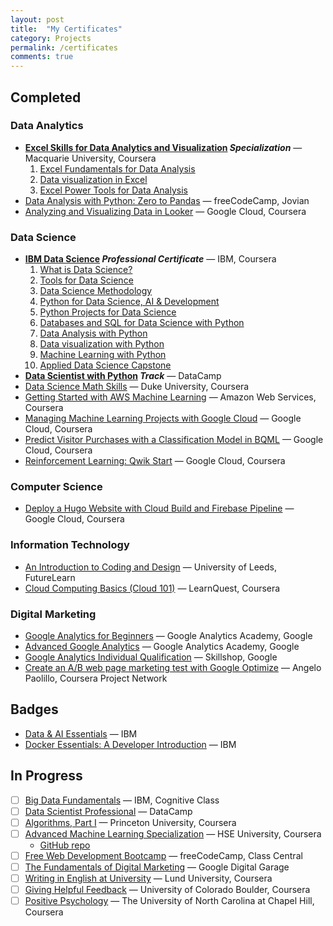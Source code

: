 ```yaml
---
layout: post
title:  "My Certificates"
category: Projects
permalink: /certificates
comments: true
---
```



## Completed

### Data Analytics

- __[Excel Skills for Data Analytics and Visualization](https://www.coursera.org/account/accomplishments/specialization/certificate/JPSCXZDVW59S) *Specialization*__ — Macquarie University, Coursera
  1. [Excel Fundamentals for Data Analysis](https://www.coursera.org/account/accomplishments/certificate/CF5M9KJSF6FJ)
  2. [Data visualization in Excel](https://www.coursera.org/account/accomplishments/certificate/28PBSELX82RL)
  3. [Excel Power Tools for Data Analysis](https://www.coursera.org/account/accomplishments/certificate/J757E7VERRH4)
- [Data Analysis with Python: Zero to Pandas](https://jovian.ai/certificate/MFQTENRUGY) — freeCodeCamp, Jovian
- [Analyzing and Visualizing Data in Looker](https://www.coursera.org/account/accomplishments/certificate/C2VY26Y6UY3J) — Google Cloud, Coursera

### Data Science

- __[IBM Data Science](https://www.coursera.org/account/accomplishments/specialization/certificate/A4USAAU3W4M6) *Professional Certificate*__ — IBM, Coursera
  1. [What is Data Science?](https://www.coursera.org/account/accomplishments/certificate/3G3M8ED75LKK)
  2. [Tools for Data Science](https://www.coursera.org/account/accomplishments/certificate/6SPBFNDNX5Q4)
  3. [Data Science Methodology](https://www.coursera.org/account/accomplishments/certificate/HXR3TWUWULNJ)
  4. [Python for Data Science, AI & Development](https://www.coursera.org/account/accomplishments/certificate/ASKQQ9K48MMQ)
  5. [Python Projects for Data Science](https://www.coursera.org/account/accomplishments/certificate/QYMFS8VVT59J)
  6. [Databases and SQL for Data Science with Python](https://www.coursera.org/account/accomplishments/certificate/EN59SS23PHF5)
  7. [Data Analysis with Python](https://www.coursera.org/account/accomplishments/certificate/CNNNBGZUR8DN)
  8. [Data visualization with Python](https://www.coursera.org/account/accomplishments/certificate/D52PZF67SKXN)
  9. [Machine Learning with Python](https://www.coursera.org/account/accomplishments/certificate/2MYKDQ4Y24MW)
  10. [Applied Data Science Capstone](https://www.coursera.org/account/accomplishments/certificate/P57ULF9LQYV4)
- __[Data Scientist with Python](https://www.datacamp.com/statement-of-accomplishment/track/4849489253970474936ad81a1fe5bbaa626926ef) *Track*__ — DataCamp
- [Data Science Math Skills](https://www.coursera.org/account/accomplishments/certificate/MDKPBC3CG8GS) — Duke University, Coursera
- [Getting Started with AWS Machine Learning](https://www.coursera.org/account/accomplishments/certificate/MV62WRYU8634) — Amazon Web Services, Coursera
- [Managing Machine Learning Projects with Google Cloud](https://www.coursera.org/account/accomplishments/certificate/PUU9APXTERHG) — Google Cloud, Coursera
- [Predict Visitor Purchases with a Classification Model in BQML](https://www.coursera.org/account/accomplishments/certificate/PD5V4ZREXBT9) — Google Cloud, Coursera
- [Reinforcement Learning: Qwik Start](https://www.coursera.org/account/accomplishments/certificate/MCRJ8MS5F3ZJ) — Google Cloud, Coursera

### Computer Science

- [Deploy a Hugo Website with Cloud Build and Firebase Pipeline](https://www.coursera.org/account/accomplishments/certificate/V37FZ6QMMH2R) — Google Cloud, Coursera

### Information Technology

- [An Introduction to Coding and Design](https://www.futurelearn.com/awards/bvzokv5) — University of Leeds, FutureLearn
- [Cloud Computing Basics (Cloud 101)](https://www.coursera.org/account/accomplishments/certificate/2HDS7YPSGLNQ) — LearnQuest, Coursera

### Digital Marketing

- [Google Analytics for Beginners](https://analytics.google.com/analytics/academy/certificate/K287ueqBS5elY08OFJHiZg) — Google Analytics Academy, Google
- [Advanced Google Analytics](https://analytics.google.com/analytics/academy/certificate/zfOtNeuTQma-STKtlFAibA) — Google Analytics Academy, Google
- [Google Analytics Individual Qualification](https://skillshop.exceedlms.com/student/award/mG7sSmMNLz2HQQWcER8CdJAb) — Skillshop, Google
- [Create an A/B web page marketing test with Google Optimize](https://www.coursera.org/account/accomplishments/certificate/A6S9ZNUKQRYL) — Angelo Paolillo, Coursera Project Network

## Badges

- [Data & AI Essentials](https://www.credly.com/badges/1529862c-0471-48f9-8d87-2753a544e2db) — IBM
- [Docker Essentials: A Developer Introduction](https://www.credly.com/badges/c64531c8-f7b9-425c-8721-1ef66151e51a) — IBM

## In Progress

- [ ] [Big Data Fundamentals](https://cognitiveclass.ai/learn/big-data) — IBM, Cognitive Class
- [ ] [Data Scientist Professional](https://app.datacamp.com/certification) — DataCamp
- [ ] [Algorithms, Part I](https://www.coursera.org/learn/algorithms-part1) — Princeton University, Coursera
- [ ] [Advanced Machine Learning Specialization](https://www.coursera.org/specializations/aml) — HSE University, Coursera
  - [GitHub repo](https://github.com/qiaohuang/Advanced-Machine-Learning)
- [ ] [Free Web Development Bootcamp](https://www.classcentral.com/study-group/webdev-bootcamp-fall-2021) — freeCodeCamp, Class Central
- [ ] [The Fundamentals of Digital Marketing](https://learndigital.withgoogle.com/digitalgarage/course/digital-marketing) — Google Digital Garage
- [ ] [Writing in English at University](https://www.coursera.org/learn/writing-english-university) — Lund University, Coursera
- [ ] [Giving Helpful Feedback](https://www.coursera.org/learn/feedback) — University of Colorado Boulder, Coursera
- [ ] [Positive Psychology](https://www.coursera.org/learn/positive-psychology) — The University of North Carolina at Chapel Hill, Coursera
